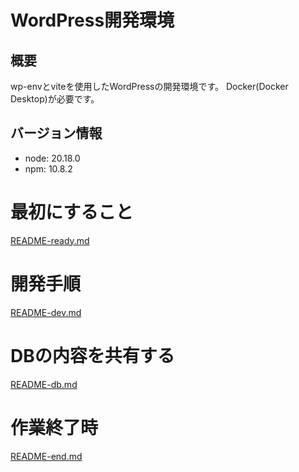 # WordPress開発環境
## 概要
wp-envとviteを使用したWordPressの開発環境です。
Docker(Docker Desktop)が必要です。

## バージョン情報
- node: 20.18.0
- npm: 10.8.2

# 最初にすること
[README-ready.md](readme/README-ready.md)

# 開発手順
[README-dev.md](readme/README-dev.md)

# DBの内容を共有する
[README-db.md](readme/README-db.md)

# 作業終了時
[README-end.md](readme/README-end.md)
